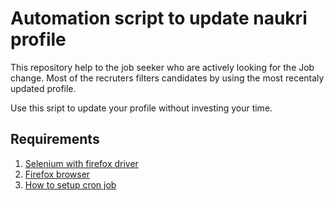 # Automation script to update naukri profile
This repository help to the job seeker who are actively looking for the Job change. Most of the recruters filters candidates by using the most recentaly updated profile.

Use this sript to update your profile without investing your time.

## Requirements
1. [Selenium with firefox driver](https://selenium-python.readthedocs.io/installation.html)
2. [Firefox browser](https://www.mozilla.org/en-US/firefox/new/)
3. [How to setup cron job](https://www.digitalocean.com/community/tutorials/how-to-use-cron-to-automate-tasks-ubuntu-1804)
